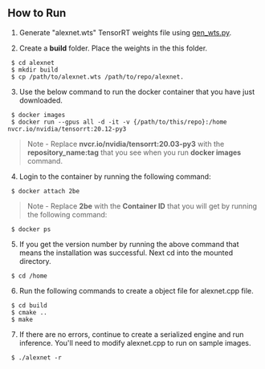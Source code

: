## How to Run

1. Generate "alexnet.wts" TensorRT weights file using [gen_wts.py](https://github.com/makaveli10/torchtrtz/blob/main/alexnet/gen_wts.py).

2. Create a **build** folder. Place the weights in the this folder. 
```
 $ cd alexnet
 $ mkdir build 
 $ cp /path/to/alexnet.wts /path/to/repo/alexnet.
```
3. Use the below command to run the docker container that you have just downloaded. 
```
 $ docker images
 $ docker run --gpus all -d -it -v {/path/to/this/repo}:/home nvcr.io/nvidia/tensorrt:20.12-py3
```
> Note - Replace **nvcr.io/nvidia/tensorrt:20.03-py3** with the **repository_name:tag** that you see when you run __docker images__ command. 
4. Login to the container by running the following command:
```
 $ docker attach 2be
```
> Note - Replace **2be** with the **Container ID** that you will get by running the following command:
```
 $ docker ps
```

5. If you get the version number by running the above command that means the installation was successful. Next cd into the mounted directory.
```
 $ cd /home
```
6. Run the following commands to create a object file for alexnet.cpp file. 
```
 $ cd build
 $ cmake ..
 $ make
```
7. If there are no errors, continue to create a serialized engine and run inference.
You'll need to modify alexnet.cpp to run on sample images. 
```
 $ ./alexnet -r
```